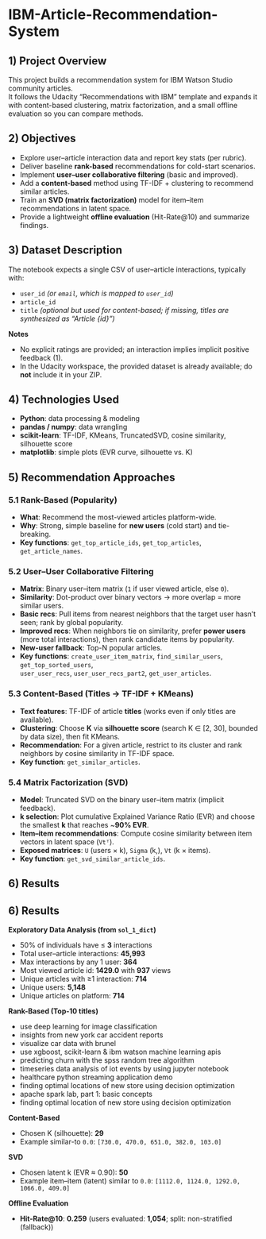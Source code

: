 # IBM-Article-Recommendation-System

## 1) Project Overview
This project builds a recommendation system for IBM Watson Studio community articles.  
It follows the Udacity “Recommendations with IBM” template and expands it with content-based
clustering, matrix factorization, and a small offline evaluation so you can compare methods.

## 2) Objectives
- Explore user–article interaction data and report key stats (per rubric).
- Deliver baseline **rank-based** recommendations for cold-start scenarios.
- Implement **user–user collaborative filtering** (basic and improved).
- Add a **content-based** method using TF-IDF + clustering to recommend similar articles.
- Train an **SVD (matrix factorization)** model for item–item recommendations in latent space.
- Provide a lightweight **offline evaluation** (Hit-Rate@10) and summarize findings.

## 3) Dataset Description
The notebook expects a single CSV of user–article interactions, typically with:
- `user_id` *(or `email`, which is mapped to `user_id`)*  
- `article_id`  
- `title` *(optional but used for content-based; if missing, titles are synthesized as “Article {id}”)*

**Notes**
- No explicit ratings are provided; an interaction implies implicit positive feedback (1).
- In the Udacity workspace, the provided dataset is already available; do **not** include it in your ZIP.

## 4) Technologies Used
- **Python**: data processing & modeling  
- **pandas / numpy**: data wrangling  
- **scikit-learn**: TF-IDF, KMeans, TruncatedSVD, cosine similarity, silhouette score  
- **matplotlib**: simple plots (EVR curve, silhouette vs. K)

## 5) Recommendation Approaches
### 5.1 Rank-Based (Popularity)
- **What**: Recommend the most-viewed articles platform-wide.  
- **Why**: Strong, simple baseline for **new users** (cold start) and tie-breaking.  
- **Key functions**: `get_top_article_ids`, `get_top_articles`, `get_article_names`.

### 5.2 User–User Collaborative Filtering
- **Matrix**: Binary user–item matrix (`1` if user viewed article, else `0`).  
- **Similarity**: Dot-product over binary vectors → more overlap = more similar users.  
- **Basic recs**: Pull items from nearest neighbors that the target user hasn’t seen; rank by global popularity.  
- **Improved recs**: When neighbors tie on similarity, prefer **power users** (more total interactions), then rank candidate items by popularity.  
- **New-user fallback**: Top-N popular articles.  
- **Key functions**: `create_user_item_matrix`, `find_similar_users`, `get_top_sorted_users`,  
  `user_user_recs`, `user_user_recs_part2`, `get_user_articles`.

### 5.3 Content-Based (Titles → TF-IDF + KMeans)
- **Text features**: TF-IDF of article **titles** (works even if only titles are available).  
- **Clustering**: Choose **K** via **silhouette score** (search K ∈ [2, 30], bounded by data size), then fit KMeans.  
- **Recommendation**: For a given article, restrict to its cluster and rank neighbors by cosine similarity in TF-IDF space.  
- **Key function**: `get_similar_articles`.

### 5.4 Matrix Factorization (SVD)
- **Model**: Truncated SVD on the binary user–item matrix (implicit feedback).  
- **k selection**: Plot cumulative Explained Variance Ratio (EVR) and choose the smallest **k** that reaches ~**90% EVR**.  
- **Item–item recommendations**: Compute cosine similarity between item vectors in latent space (`Vtᵀ`).  
- **Exposed matrices**: `U` (users × k), `Sigma` (k,), `Vt` (k × items).  
- **Key function**: `get_svd_similar_article_ids`.

## 6) Results

 ## 6) Results

**Exploratory Data Analysis (from `sol_1_dict`)**
- 50% of individuals have ≤ **3** interactions  
- Total user–article interactions: **45,993**  
- Max interactions by any 1 user: **364**  
- Most viewed article id: **1429.0** with **937** views  
- Unique articles with ≥1 interaction: **714**  
- Unique users: **5,148**  
- Unique articles on platform: **714**

**Rank-Based (Top-10 titles)**
- use deep learning for image classification  
- insights from new york car accident reports  
- visualize car data with brunel  
- use xgboost, scikit-learn & ibm watson machine learning apis  
- predicting churn with the spss random tree algorithm  
- timeseries data analysis of iot events by using jupyter notebook  
- healthcare python streaming application demo  
- finding optimal locations of new store using decision optimization  
- apache spark lab, part 1: basic concepts  
- finding optimal location of new store using decision optimization

**Content-Based**
- Chosen K (silhouette): **29**  
- Example similar-to `0.0`: `[730.0, 470.0, 651.0, 382.0, 103.0]`

**SVD**
- Chosen latent k (EVR ≈ 0.90): **50**  
- Example item–item (latent) similar to `0.0`: `[1112.0, 1124.0, 1292.0, 1066.0, 409.0]`

**Offline Evaluation**
- **Hit-Rate@10**: **0.259** (users evaluated: **1,054**; split: non-stratified (fallback))


